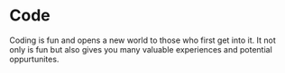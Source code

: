 # Code
<!DOCTYPE html>
<html>
<body>
Coding is fun and opens a new world to those who first get into it. It not only is fun but also gives you many valuable experiences and potential oppurtunites.
</body>
</html>
